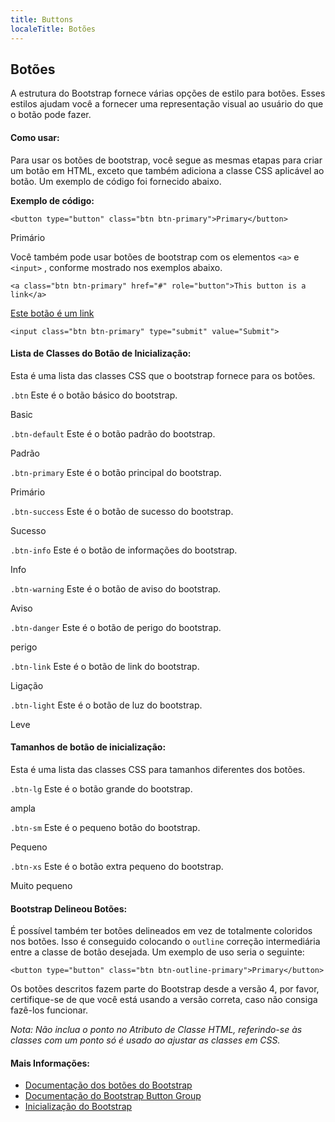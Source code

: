 ```yaml
---
title: Buttons
localeTitle: Botões
---
```

## Botões

A estrutura do Bootstrap fornece várias opções de estilo para botões. Esses estilos ajudam você a fornecer uma representação visual ao usuário do que o botão pode fazer.

#### Como usar:

Para usar os botões de bootstrap, você segue as mesmas etapas para criar um botão em HTML, exceto que também adiciona a classe CSS aplicável ao botão. Um exemplo de código foi fornecido abaixo.

**Exemplo de código:**

`<button type="button" class="btn btn-primary">Primary</button>`

Primário

Você também pode usar botões de bootstrap com os elementos `<a>` e `<input>` , conforme mostrado nos exemplos abaixo.

`<a class="btn btn-primary" href="#" role="button">This button is a link</a>`

[Este botão é um link](#)

`<input class="btn btn-primary" type="submit" value="Submit">`

#### Lista de Classes do Botão de Inicialização:

Esta é uma lista das classes CSS que o bootstrap fornece para os botões.

`.btn` Este é o botão básico do bootstrap.

Basic

`.btn-default` Este é o botão padrão do bootstrap.

Padrão

`.btn-primary` Este é o botão principal do bootstrap.

Primário

`.btn-success` Este é o botão de sucesso do bootstrap.

Sucesso

`.btn-info` Este é o botão de informações do bootstrap.

Info

`.btn-warning` Este é o botão de aviso do bootstrap.

Aviso

`.btn-danger` Este é o botão de perigo do bootstrap.

perigo

`.btn-link` Este é o botão de link do bootstrap.

Ligação

`.btn-light` Este é o botão de luz do bootstrap.

Leve

#### Tamanhos de botão de inicialização:

Esta é uma lista das classes CSS para tamanhos diferentes dos botões.

`.btn-lg` Este é o botão grande do bootstrap.

ampla

`.btn-sm` Este é o pequeno botão do bootstrap.

Pequeno

`.btn-xs` Este é o botão extra pequeno do bootstrap.

Muito pequeno

#### Bootstrap Delineou Botões:

É possível também ter botões delineados em vez de totalmente coloridos nos botões. Isso é conseguido colocando o `outline` correção intermediária entre a classe de botão desejada. Um exemplo de uso seria o seguinte:

`<button type="button" class="btn btn-outline-primary">Primary</button>`

Os botões descritos fazem parte do Bootstrap desde a versão 4, por favor, certifique-se de que você está usando a versão correta, caso não consiga fazê-los funcionar.

_Nota: Não inclua o ponto no Atributo de Classe HTML, referindo-se às classes com um ponto só é usado ao ajustar as classes em CSS._

#### Mais Informações:

*   [Documentação dos botões do Bootstrap](https://getbootstrap.com/docs/4.0/components/buttons/)
*   [Documentação do Bootstrap Button Group](http://getbootstrap.com/docs/4.0/components/button-group/)
*   [Inicialização do Bootstrap](/articles/bootstrap/bootstrap-get-started)
